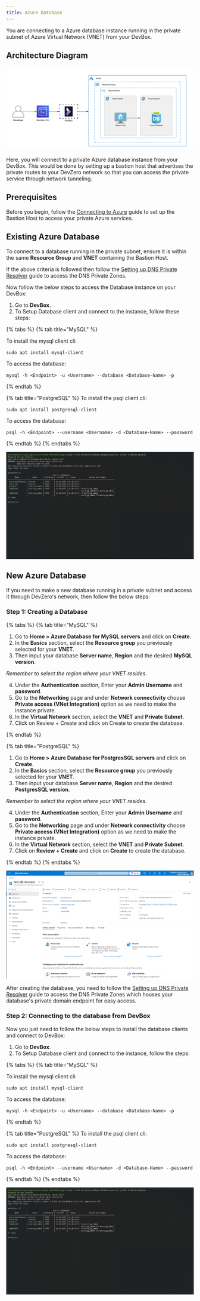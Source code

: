 ```yaml
---
title: Azure Database
---
```

You are connecting to a Azure database instance running in the private subnet of Azure Virtual Network (VNET) from your DevBox.

## Architecture Diagram

![Azure database Architecture](../../../.gitbook/assets/azure-db-architecture.png)

Here, you will connect to a private Azure database instance from your DevBox. This would be done by setting up a bastion host that advertises the private routes to your DevZero network so that you can access the private service through network tunneling.

## Prerequisites

Before you begin, follow the [Connecting to Azure](../../existing-network/connecting-to-azure.md) guide to set up the Bastion Host to access your private Azure services.

## Existing Azure Database

To connect to a database running in the private subnet, ensure it is within the same **Resource Group** and **VNET** containing the Bastion Host.

If the above criteria is followed then follow the [Setting up DNS Private Resolver](./setting-up-dns-private-resolver.md) guide to access the DNS Private Zones.

Now follow the below steps to access the Database instance on your DevBox:

1. Go to **DevBox**.
2. To Setup Database client and connect to the instance, follow these steps:

{% tabs %}
{% tab title="MySQL" %}

To install the mysql client cli:

```
sudo apt install mysql-client
```

To access the database:

```
mysql -h <Endpoint> -u <Username> --database <Database-Name> -p
```
{% endtab %}

{% tab title="PostgreSQL" %}
To install the psql client cli:

```
sudo apt install postgresql-client
```

To access the database:

```
psql -h <Endpoint> --username <Username> -d <Database-Name> --password
```
{% endtab %}
{% endtabs %}

![Azure database access](../../../.gitbook/assets/azure-db-access.png)

## New Azure Database

If you need to make a new database running in a private subnet and access it through DevZero's network, then follow the below steps:

### Step 1: Creating a Database

{% tabs %}
{% tab title="MySQL" %}

1. Go to **Home > Azure Database for MySQL servers** and click on **Create**.
2. In the **Basics** section, select the **Resource group** you previously selected for your **VNET**.
3. Then input your database **Server name**, **Region** and the desired **MySQL version**.

*Remember to select the region where your VNET resides.*

4. Under the **Authentication** section, Enter your **Admin Username** and **password**.
5. Go to the **Networking** page and under **Network connectivity** choose **Private access (VNet Integration)** option as we need to make the instance private.
6. In the **Virtual Network** section, select the **VNET** and **Private Subnet**.
7. Click on Review + Create and click on Create to create the database.

{% endtab %}

{% tab title="PostgreSQL" %}

1. Go to **Home > Azure Database for PostgresSQL servers** and click on **Create**.
2. In the **Basics** section, select the **Resource group** you previously selected for your **VNET**.
3. Then input your database **Server name**, **Region** and the desired **PostgresSQL version**.

*Remember to select the region where your VNET resides.*

4. Under the **Authentication** section, Enter your **Admin Username** and **password**.
5. Go to the **Networking** page and under **Network connectivity** choose **Private access (VNet Integration)** option as we need to make the instance private.
6. In the **Virtual Network** section, select the **VNET** and **Private Subnet**.
7. Click on **Review + Create** and click on **Create** to create the database.

{% endtab %}
{% endtabs %}

![Azure database creation](../../../.gitbook/assets/azure-db-creation.png)

After creating the database, you need to follow the [Setting up DNS Private Resolver](./setting-up-dns-private-resolver.md) guide to access the DNS Private Zones which houses your database's private domain endpoint for easy access.

### Step 2: Connecting to the database from DevBox

Now you just need to follow the below steps to install the database clients and connect to DevBox:

1. Go to **DevBox**.
2. To Setup Database client and connect to the instance, follow the steps:

{% tabs %}
{% tab title="MySQL" %}

To install the mysql client cli:

```
sudo apt install mysql-client
```

To access the database:

```
mysql -h <Endpoint> -u <Username> --database <Database-Name> -p
```
{% endtab %}

{% tab title="PostgreSQL" %}
To install the psql client cli:

```
sudo apt install postgresql-client
```

To access the database:

```
psql -h <Endpoint> --username <Username> -d <Database-Name> --password
```
{% endtab %}
{% endtabs %}

![Azure database access](../../../.gitbook/assets/azure-db-access.png)
